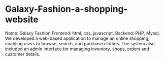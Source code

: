 # Galaxy-Fashion-a-shopping-website
Name: Galaxy Fashion  Frontend: html, css, javascript. Backend: PHP, Mysql. We developed a web-based application to manage an online shopping, enabling users to browse, search,  and purchase clothes. The system also included an admin interface for managing inventory, shops,  orders and customer details.
